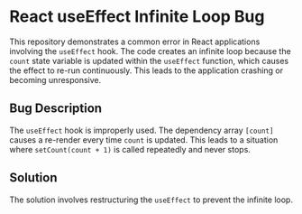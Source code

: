 # React useEffect Infinite Loop Bug

This repository demonstrates a common error in React applications involving the `useEffect` hook.  The code creates an infinite loop because the `count` state variable is updated within the `useEffect` function, which causes the effect to re-run continuously. This leads to the application crashing or becoming unresponsive.

## Bug Description
The `useEffect` hook is improperly used.  The dependency array `[count]` causes a re-render every time `count` is updated. This leads to a situation where `setCount(count + 1)` is called repeatedly and never stops.

## Solution
The solution involves restructuring the `useEffect` to prevent the infinite loop.